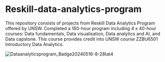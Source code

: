 # Reskill-data-analytics-program

This repository consists of projects from Reskill Data Analytics Program offered by UNSW. Completed a 160-hour program including 4 x 40-hour courses: Data fundamentals, Data visualisation, Data analytics and AI, and Data capstone. This course provides credit into UNSW course ZZBU6501 Introductory Data Analytics.

![Dataanalyticsprogram_Badge20240516-8-28tat4](https://github.com/simmersauce/Reskill-data-analytics-program/assets/105205997/52801cfa-03c8-49ec-9e34-c9260ad957ef)
